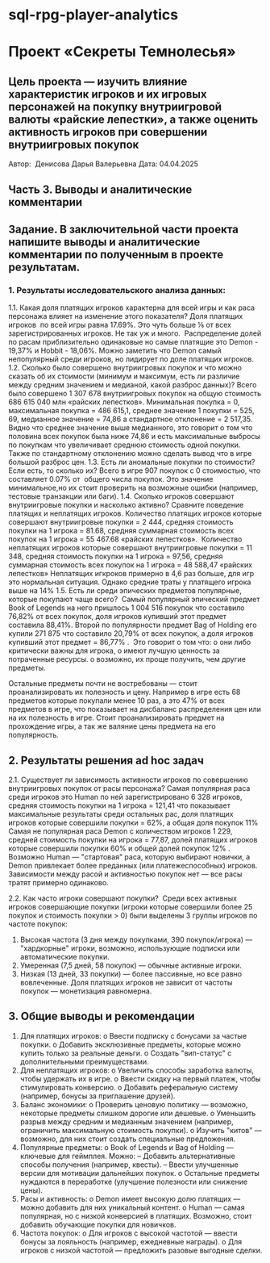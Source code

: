 # sql-rpg-player-analytics
# Проект «Секреты Темнолесья»
## Цель проекта — изучить влияние характеристик игроков и их игровых персонажей на покупку внутриигровой валюты «райские лепестки», а также оценить активность игроков при совершении внутриигровых покупок
Автор:  Денисова Дарья Валерьевна
Дата: 04.04.2025

## Часть 3. Выводы и аналитические комментарии
## Задание. В заключительной части проекта напишите выводы и аналитические комментарии по полученным в проекте результатам.

### 1. Результаты исследовательского анализа данных:
1.1. Какая доля платящих игроков характерна для всей игры и как раса персонажа влияет на изменение этого показателя?
Доля платящих игроков  по всей игры равна 17.69%. Это чуть больше ⅙ от всех зарегистрированных игроков. Не так уж и много.  Распределение долей по расам приблизительно одинаковые но самые платящие это Demon - 19,37% и Hobbit - 18,06%. Можно заметить что Demon самый непопулярный среди игроков, но лидирует по доле платящих игроков. 
1.2. Сколько было совершено внутриигровых покупок и что можно сказать об их стоимости (минимум и максимум, есть ли различие между средним значением и медианой, какой разброс данных)?
Всего было совершено 1 307 678 внутриигровых покупок на общую стоимость 686 615 040 млн «райских лепестков». Минимальная покупка = 0, максимальная покупка = 486 615,1, среднее значение 1 покупки = 525, 69, медианное значение = 74,86 а стандартное отклонение = 2 517,35. Видно что среднее значение выше медианного, это говорит о том что половина всех покупок была ниже 74,86 и есть максимальные выбросы по покупкам что увеличивает среднюю стоимость одной покупки. Также по стандартному отклонению можно сделать вывод что в игре большой разброс цен.
1.3. Есть ли аномальные покупки по стоимости? Если есть, то сколько их?
Всего в игре 907 покупок с 0 стоимостью, что составляет 0.07% от  общего числа покупок. Это значение минимальное,но их стоит проверить на возможные ошибки (например, тестовые транзакции или баги).
1.4. Сколько игроков совершают внутриигровые покупки и насколько активно? Сравните поведение платящих и неплатящих игроков.
Количество платящих игроков которые совершают внутриигровые покупки = 2 444, средняя стоимость покупки на 1 игрока = 81.68, средняя суммарная стоимость всех покупок на 1 игрока = 55 467.68 «райских лепестков». 
Количество неплатящих игроков которые совершают внутриигровые покупки = 11 348, средняя стоимость покупки на 1 игрока = 97,56, средняя суммарная стоимость всех покупок на 1 игрока = 48 588,47 «райских лепестков»
Неплатящих игкроков примерно в 4,6 раз больше, для игр это нормальная ситуация. Однако средние траты у платящего игрока выше на 14% 
1.5. Есть ли среди эпических предметов популярные, которые покупают чаще всего? 
Самый популярный эпический предмет Book of Legends на него пришлось 1 004 516 покупок что составило 76,82% от всех покупок, доля игроков купивший этот предмет составила 88,41%. Второй по популярности предмет Bag of Holding его купили 271 875 что составило 20,79% от всех покупок, а доля игроков купивший этот предмет = 86,77% . 
Это говорит о том что:
o	они либо критически важны для игрока,
o	имеют лучшую ценность за потраченные ресурсы.
o	возможно, их проще получить, чем другие предметы.

Остальные предметы почти не востребованы — стоит проанализировать их полезность и цену.
Например в игре есть 68 предметов которые покупали менее 10 раз, а это 47% от всех предметов в игре, что показывает на дисбаланс распределения цен или на их полезность в игре. 
Стоит проанализировать предмет на прохождение игры, а так же валяние цены предмета на его популярность.  

## 2. Результаты решения ad hoc задач
2.1. Существует ли зависимость активности игроков по совершению внутриигровых покупок от расы персонажа?
Самая популярная раса среди игроков это Human по ней зарегистрировано 6 328 игроков, средняя стоимость покупки на 1 игрока = 121,41 что показывает максимальные результаты среди остальных рас, доля платящих игроков которые совершили покупки = 62%, а общая доля покупок 11% 
Самая не популярная раса Demon с количеством игроков 1 229, средней стоимость покупки на игрока = 77,87, долей платящих игроков которые совершили покупки 60% и общей долей покупок 12% .
Возможно Human — "стартовая" раса, которую выбирают новички, а Demon привлекает более преданных (или платежеспособных) игроков.
Зависимости между расой и активностью покупок нет — все расы тратят примерно одинаково.

2.2. Как часто игроки совершают покупки? 
Среди всех активных игроков совершающие покупки (игроки которые совершили более 25 покупок и стоимость покупки > 0) были выделены 3 группы игроков по частоте покупок:
1.	Высокая частота (3 дня между покупками, 390 покупок/игрока) — "хардкорные" игроки, возможно, использующие подписки или автоматические покупки.
2.	Умеренная (7,5 дней, 58 покупок) — обычные активные игроки.
3.	Низкая (13 дней, 33 покупки) — более пассивные, но все равно вовлеченные.
Доля платящих игроков не зависит от частоты покупок — монетизация равномерна.

## 3. Общие выводы и рекомендации
1.	Для платящих игроков:
o	Ввести подписку с бонусами за частые покупки.
o	Добавить эксклюзивные предметы, которые можно купить только за реальные деньги.
o	Создать "вип-статус" с дополнительными преимуществами.
2.	Для неплатящих игроков:
o	Увеличить способы заработка валюты, чтобы удержать их в игре.
o	Ввести скидку на первый платеж, чтобы стимулировать конверсию.
o	Добавить реферальную систему (например, бонусы за приглашение друзей).
3.	Баланс экономики:
o	Проверить ценовую политику — возможно, некоторые предметы слишком дорогие или дешевые.
o	Уменьшить разрыв между средним и медианным значением (например, ограничить максимальную стоимость покупки).
o	Изучить "китов" — возможно, для них стоит создать специальные предложения.
4.	Популярные предметы:
o	Book of Legends и Bag of Holding — ключевые для геймплея. Можно:
–	Добавить альтернативные способы получения (например, квесты).
–	Ввести улучшенные версии для мотивации дальнейших покупок.
o	Остальные предметы нуждаются в переработке (улучшение полезности или снижение цены).
5.	Расы и активность:
o	Demon имеет высокую долю платящих — можно добавить для них уникальный контент.
o	Human — самая популярная, но с низкой конверсией в платящих. Возможно, стоит добавить обучающие покупки для новичков.
6.	Частота покупок:
o	Для игроков с высокой частотой — ввести бонусы за лояльность (например, ежедневные награды).
o	Для игроков с низкой частотой — предложить разовые выгодные сделки.

